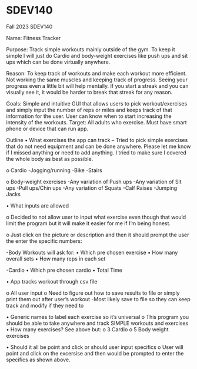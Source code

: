 # SDEV140
Fall 2023 SDEV140

Name: Fitness Tracker 

Purpose: Track simple workouts mainly outside of the gym. To keep it simple I will just do Cardio and body-weight exercises like push ups and sit ups which can be done virtually anywhere.

Reason: To keep track of workouts and make each workout more efficient.  Not working the same muscles and keeping track of progress.  Seeing your progress even a little bit will help mentally.  If you start a streak and you can visually see it, it would be harder to break that streak for any reason.  

Goals: Simple and intuitive GUI that allows users to pick workout/exercises and simply input the number of reps or miles and keeps track of that information for the user.  User can know when to start increasing the intensity of the workouts.
Target: All adults who exercise.  Must have smart phone or device that can run app.

Outline 
•	What exercises the app can track – Tried to pick simple exercises that do not need equipment and can be done anywhere.  Please let me know if I missed anything or need to add anything.  I tried to make sure I covered the whole body as best as possible.

o	Cardio
-Jogging/running
-Bike
-Stairs

o	Body-weight exercises
-Any variation of Push ups 
-Any variation of Sit ups 
-Pull ups/Chin ups
-Any variation of Squats
-Calf Raises
-Jumping Jacks


•	What inputs are allowed 

o	Decided to not allow user to input what exercise even though that would limit the program but it will make it easier for me if I’m being honest.  

o	Just click on the picture or description and then it should prompt the user the enter the specific numbers:

-Body Workouts will ask for:
•	Which pre chosen exercise
•	How many overall sets 
•	How many reps in each set

-Cardio
•	Which pre chosen cardio
•	Total Time 

•	App tracks workout through csv file

o	All user input 
o	Need to figure out how to save results to file or simply print them out after user’s workout 
-Most likely save to file so they can keep track and modify if they need to

•	Generic names to label each exercise so it’s universal 
o	This program you should be able to take anywhere and track SIMPLE workouts and exercises 
•	How many exercises? See above but:
o	3 Cardio 
o	5 Body weight exercises 

•	Should it all be point and click or should user input specifics
o	User will point and click on the excersise and then would be prompted to enter the specifics as shown above.
